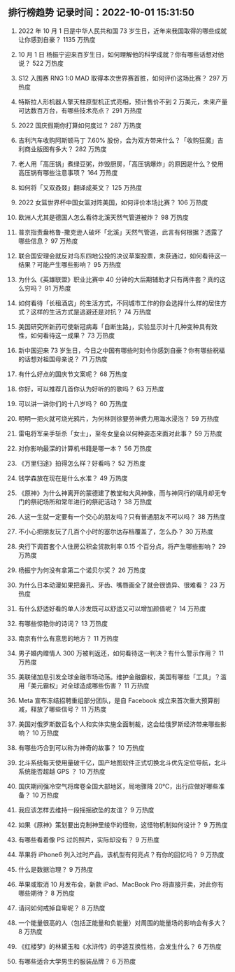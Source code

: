 
## 排行榜趋势 记录时间：2022-10-01 15:31:50
  
  1. 2022 年 10 月 1 日是中华人民共和国 73 岁生日，近年来我国取得的哪些成就让你感到自豪？ 1135 万热度
    
  2. 10 月 1 日 杨振宁迎来百岁生日，如何理解他的科学成就？你有哪些话想对他说？ 522 万热度
    
  3. S12 入围赛 RNG 1:0 MAD 取得本次世界赛首胜，如何评价这场比赛？ 297 万热度
    
  4. 特斯拉人形机器人擎天柱原型机正式亮相，预计售价不到 2 万美元，未来产量可达数百万台，有哪些技术亮点？ 291 万热度
    
  5. 2022 国庆假期你打算如何度过？ 287 万热度
    
  6. 吉利汽车收购阿斯顿马丁 7.60% 股份，会为双方带来什么？「收购狂魔」吉利商业版图有多大？ 282 万热度
    
  7. 老人用「高压锅」煮绿豆粥，炸毁厨房，「高压锅爆炸」的原因是什么？使用高压锅有哪些注意事项？ 164 万热度
    
  8. 如何将「又双叒叕」翻译成英文？ 125 万热度
    
  9. 2022 女篮世界杯中国女篮对阵美国，如何评价本场比赛？ 106 万热度
    
  10. 欧洲人尤其是德国人怎么看待北溪天然气管道被炸？ 98 万热度
    
  11. 普京指责盎格鲁-撒克逊人破坏「北溪」天然气管道，此言有何根据？透露了哪些信息？ 97 万热度
    
  12. 联合国安理会就反对乌东四地公投的决议草案投票，未获通过，如何看待这一结果？可能产生哪些影响？ 95 万热度
    
  13. 为什么《英雄联盟》职业比赛中 40 分钟的大后期辅助才只有两件套？真的这么穷吗？ 91 万热度
    
  14. 如何看待「长租酒店」的生活方式，不同城市工作的你会选择什么样的居住方式？这样的生活方式是逃避还是对抗？ 74 万热度
    
  15. 美国研究所新药可使新冠病毒「自断生路」，实验显示对十几种变种具有效性，如何看待这一成果？ 73 万热度
    
  16. 新中国迎来 73 岁生日，今日之中国有哪些时刻令你感到自豪？你有哪些祝福的话想对祖国母亲说？ 71 万热度
    
  17. 有什么好点的国庆节文案呢？ 68 万热度
    
  18. 你好，可以推荐几首你认为好听的的歌吗？ 63 万热度
    
  19. 可以讲一讲你们的十八岁吗？ 60 万热度
    
  20. 明明一把火就可烧光鸦片，为何林则徐要劳神费力用海水浸泡？ 59 万热度
    
  21. 雷电将军亲手斩杀「女士」，至冬女皇会以何种姿态来面对此事？ 59 万热度
    
  22. 对你影响最深的计算机书籍是哪一本？ 56 万热度
    
  23. 《万里归途》拍得怎么样？好看吗？ 52 万热度
    
  24. 钱学森放在现在是什么水准？ 49 万热度
    
  25. 《原神》为什么神离开的蒙德建了教堂和大风神像，而与神同行的璃月却无专门的祭祀场所和常年进行的祭祀活动？ 38 万热度
    
  26. 人这一生就一定要有一个交心的朋友吗？只有普通朋友不可以吗？ 38 万热度
    
  27. 不小心把朋友玩了几百个小时的塞尔达存档覆盖了，怎么办？ 30 万热度
    
  28. 央行下调首套个人住房公积金贷款利率 0.15 个百分点，将产生哪些影响？ 29 万热度
    
  29. 杨振宁为何没有拿第二个诺贝尔奖？ 26 万热度
    
  30. 为什么日本动漫如果把鼻孔、牙齿、嘴唇画全了就会很诡异、很难看？ 23 万热度
    
  31. 有什么舒适好看的单人沙发既可以舒适又可以增加颜值呢？ 14 万热度
    
  32. 有哪些惊艳你的诗词？ 13 万热度
    
  33. 南京有什么有意思的地方？ 11 万热度
    
  34. 男子婚内赠情人 300 万被判返还，如何看待这一判决？有什么警示作用？ 11 万热度
    
  35. 美联储加息引发全球金融市场动荡。维护金融霸权，美国有哪些「工具」？滥用「美元霸权」对全球造成哪些伤害？ 11 万热度
    
  36. Meta 宣布冻结招聘重组部分团队，是自 Facebook 成立来首次重大预算削减，释放了哪些信号？ 11 万热度
    
  37. 美国对俄罗斯数百名个人和实体实施全面制裁，这会给俄罗斯经济带来哪些影响？ 10 万热度
    
  38. 有哪些巧合到可以称为神奇的故事？ 10 万热度
    
  39. 北斗系统每天使用量破千亿，国产地图软件正式切换北斗优先定位导航，北斗系统能否超越 GPS ？ 10 万热度
    
  40. 国庆期间强冷空气将席卷全国大部地区，局地骤降 20℃，出行应做好哪些准备？ 10 万热度
    
  41. 我应该怎样去维持一段摇摇欲坠的友谊？ 9 万热度
    
  42. 如果《原神》策划要出克制神里绫华的怪物，这怪物机制如何设计？ 9 万热度
    
  43. 有哪些看着像 PS 过的照片，实际却没有？ 9 万热度
    
  44. 苹果将 iPhone6 列入过时产品，该机型有何亮点？有你的回忆吗？ 9 万热度
    
  45. 什么是数据治理？ 9 万热度
    
  46. 苹果或取消 10 月发布会，新款 iPad、MacBook Pro 将直接开卖，对此你有哪些期待？ 8 万热度
    
  47. 请问如何戒掉自卑呢？ 8 万热度
    
  48. 一个能量很高的人（包括正能量和负能量）对周围的能量场的影响会有多大？ 8 万热度
    
  49. 《红楼梦》的林黛玉和《水浒传》的李逵互换性格，会发生什么？ 6 万热度
    
  50. 有哪些适合大学男生的服装品牌？ 6 万热度
    